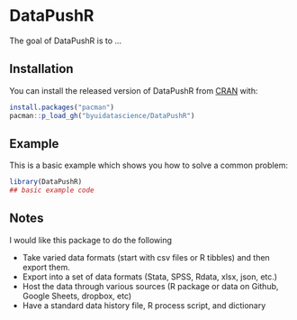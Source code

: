 
# DataPushR

<!-- badges: start -->
<!-- badges: end -->

The goal of DataPushR is to ...

## Installation

You can install the released version of DataPushR from [CRAN](https://CRAN.R-project.org) with:

``` r
install.packages("pacman")
pacman::p_load_gh("byuidatascience/DataPushR")
```

## Example

This is a basic example which shows you how to solve a common problem:

``` r
library(DataPushR)
## basic example code
```

## Notes

I would like this package to do the following

- Take varied data formats (start with csv files or R tibbles) and then export them.
- Export into a set of data formats (Stata, SPSS, Rdata, xlsx, json, etc.)
- Host the data through various sources (R package or data on Github, Google Sheets, dropbox, etc)
- Have a standard data history file, R process script, and dictionary
